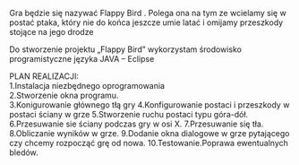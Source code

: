 Gra będzie się nazywać Flappy Bird . Polega ona  na  tym ze wcielamy się w postać ptaka, który nie do końca jeszcze umie latać i omijamy przeszkody stojące na jego  drodze

Do stworzenie projektu „Flappy Bird” wykorzystam środowisko programistyczne języka JAVA – Eclipse

PLAN REALIZACJI:                                                                                                                
1.Instalacja niezbędnego oprogramowania                                                                                         
2.Stworzenie okna programu.                                                                                                     
3.Konigurowanie głównego tłą gry
4.Konfigurowanie postaci i przeszkody w postaci ściany w grze
5.Stworzenie ruchu postaci typu góra-dół.
6.Przesuwanie sie ściany podczas gry w osi X.
7.Przesuwanie się tła.
8.Obliczanie wyników w grze.
9.Dodanie okna dialogowe w grze pytającego czy chcemy rozpocząć grę od nowa.
10.Testowanie.Poprawa ewentualnych bledów.




